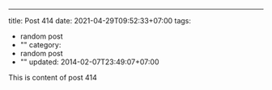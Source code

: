 ---
title: Post 414
date: 2021-04-29T09:52:33+07:00
tags:
  - random post
  - ""
category:
  - random post
  - ""
updated: 2014-02-07T23:49:07+07:00

This is content of post 414
